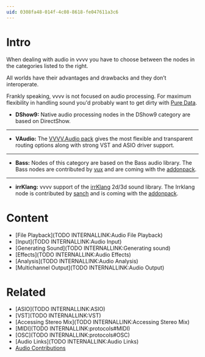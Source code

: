 ```yaml
---
uid: 0308fa48-014f-4c08-8618-fe047611a3c6
---
```


# Intro


When dealing with audio in vvvv you have to choose between the nodes in the categories listed to the right.  

All worlds have their advantages and drawbacks and they don’t interoperate.  

Frankly speaking, vvvv is not focused on audio processing. For maximum flexibility in handling sound you'd probably want to get dirty with <a href="http://puredata.info/" class="extURL" target="_blank">Pure Data</a>.  



* **DShow9:** Native audio processing nodes in the DShow9 category are based on DirectShow.  
---  
* **VAudio:** The <a href="https://vvvv.org/contribution/vvvv.audio-pack-alpha" class="extURL contribution" target="_blank">VVVV.Audio pack</a> gives the most flexible and transparent routing options along with strong VST and ASIO driver support.  
---  
* **Bass:** Nodes of this category are based on the Bass audio library. The Bass nodes are contributed by <span class="user"><a href="https://vvvv.org/users/vux" class="extURL" target="_blank">vux</a></span> and are coming with the <a href="https://vvvv.org/downloads#addonpack" class="extURL" target="_blank">addonpack</a>.  
---  
* **irrKlang:** vvvv support of the <a href="http://www.ambiera.com/irrklang/" class="extURL" target="_blank">irrKlang</a> 2d/3d sound library. The Irrklang node is contributed by <span class="user"><a href="https://vvvv.org/users/sanch" class="extURL" target="_blank">sanch</a></span> and is coming with the <a href="https://vvvv.org/downloads#addonpack" class="extURL" target="_blank">addonpack</a>.  







# Content
* [File Playback](TODO INTERNALLINK:Audio File Playback)  
* [Input](TODO INTERNALLINK:Audio Input)  
* [Generating Sound](TODO INTERNALLINK:Generating sound)  
* [Effects](TODO INTERNALLINK:Audio Effects)  
* [Analysis](TODO INTERNALLINK:Audio Analysis)  
* [Multichannel Output](TODO INTERNALLINK:Audio Output)  





# Related
* [ASIO](TODO INTERNALLINK:ASIO)  
* [VST](TODO INTERNALLINK:VST)  
* [Accessing Stereo Mix](TODO INTERNALLINK:Accessing Stereo Mix)  
* [MIDI](TODO INTERNALLINK:protocols#MIDI)  
* [OSC](TODO INTERNALLINK:protocols#OSC)  
* [Audio Links](TODO INTERNALLINK:Audio Links)  
* <a href="https://vvvv.org/contributions/1353+1351+2439+1352+7934+2438+1354+1355/2579+3812+7127+2238" class="extURL" target="_blank">Audio Contributions</a>  


